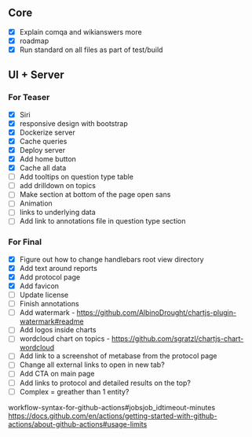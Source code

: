 ## Core
- [X] Explain comqa and wikianswers more
- [X] roadmap
- [X] Run standard on all files as part of test/build

## UI + Server
### For Teaser
- [X] Siri
- [X] responsive design with bootstrap
- [X] Dockerize server
- [X] Cache queries
- [X] Deploy server
- [X] Add home button
- [X] Cache all data
- [ ] Add tooltips on question type table
- [ ] add drilldown on topics
- [ ] Make section at bottom of the page open sans
- [ ] Animation
- [ ] links to underlying data
- [ ] Add link to annotations file in question type section

### For Final
- [X] Figure out how to change handlebars root view directory
- [X] Add text around reports
- [X] Add protocol page
- [X] Add favicon
- [ ] Update license
- [ ] Finish annotations
- [ ] Add watermark - https://github.com/AlbinoDrought/chartjs-plugin-watermark#readme
- [ ] Add logos inside charts
- [ ] wordcloud chart on topics - https://github.com/sgratzl/chartjs-chart-wordcloud
- [ ] Add link to a screenshot of metabase from the protocol page
- [ ] Change all external links to open in new tab?
- [ ] Add CTA on main page
- [ ] Add links to protocol and detailed results on the top?
- [ ] Complex = greather than 1 entity?

workflow-syntax-for-github-actions#jobsjob_idtimeout-minutes
https://docs.github.com/en/actions/getting-started-with-github-actions/about-github-actions#usage-limits